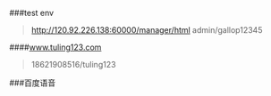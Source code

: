 ###test env
> http://120.92.226.138:60000/manager/html
> admin/gallop12345

####www.tuling123.com
> 18621908516/tuling123

###百度语音


